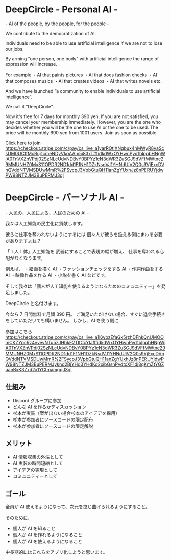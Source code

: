 # DeepCircle - Personal AI -

\- AI of the people, by the people, for the people -

We contribute to the democratization of AI.

Individuals need to be able to use artificial intelligence
if we are not to lose our jobs.

By arming "one person, one body" with artificial intelligence
the range of expression will increase.

For example
・AI that paints pictures
・AI that does fashion checks
・AI that composes musics
・AI that creates videos
・AI that writes novels
etc.

And we have launched ”a community to enable individuals to use artificial intelligence”.

We call it “DeepCircle”.

Now it's free for 7 days for monthly 390 yen.
If you are not satisfied, you may cancel your membership immediately.
However, you are the one who decides whether you will be the one to use AI or the one to be used.
The price will be monthly 690 yen from 1001 users.
Join as soon as possible.

Click here to join
https://checkout.stripe.com/c/pay/cs_live_a1yarRQtlXNgbux4hMWyR8yaScsUM0UCffMcBuj1cmeNDyVkqAAm5i83xT#fidkdWxOYHwnPyd1blppbHNgWjA0TnVXZnVPdj02SzNLcUdvNDBvY0BPYz1cN3dWR3ZuSGJ9dVFfMWtnc29MMUNHZ0MxS11OPDR2ND1dd1F1NH1DZkNsdVJ1YHNdUlV2Q0s9VjExcDVnQVddNTVMSDUwMmR%2FSycpJ3VpbGtuQH11anZgYUxhJz8nPERUYjdwPW98NTZJM3BuPERMJ3gl

# DeepCircle - パーソナル AI -

\- 人民の、人民による、人民のための AI -

我々は人工知能の民主化に貢献します。

彼らに仕事を奪われないようにするには
個々人が彼らを扱える側にまわる必要がありますよね？

「１人１体」人工知能を
武器にすることで表現の幅が増え、
仕事を奪われる心配がなくなります。

例えば、
・絵画を描く AI
・ファッションチェックをする AI
・作詞作曲をする AI
・映像作品を作る AI
・小説を書く AI
などです。

そして我々は「個人が人工知能を使えるようになるためのコミュニティー」を発足しました。

DeepCircle と名付けます。

今なら 7 日間無料で月額 390 円。
ご満足いただけない場合、すぐに退会手続きをしていただいても構いません。
しかし、AI を使う側に

参加はこちら
https://checkout.stripe.com/c/pay/cs_live_a1KwbzEfaGx5rzhDFhkQnUMOOmCKZYpcRz4vvevNTu5zJHbkE2TItCcYIJ#fidkdWxOYHwnPyd1blppbHNgWjA0TnVXZnVPdj02SzNLcUdvNDBvY0BPYz1cN3dWR3ZuSGJ9dVFfMWtnc29MMUNHZ0MxS11OPDR2ND1dd1F1NH1DZkNsdVJ1YHNdUlV2Q0s9VjExcDVnQVddNTVMSDUwMmR%2FSycpJ3VpbGtuQH11anZgYUxhJz8nPERUYjdwPW98NTZJM3BuPERMJyknd2BjYHd3YHdKd2xibGsnPydtcXF1dj8qKmZtYGZuanBxK3Zxd2x1YCtmamgqJ3gl

## 仕組み

- Discord グループに参加
- どんな AI を作るかディスカッション
- 杉本が実装（案が出ない場合杉本のアイデアを採用）
- 杉本が参加者にソースコードの限定配布
- 杉本が参加者にソースコードの限定解説

## メリット

- AI 情報収集の外注として
- AI 実装の時間短縮として
- アイデアの実現として
- コミュニティーとして

## ゴール

全員が AI 使えるようになって、次元を捻じ曲げられるようにすること。

そのために、

- 個人が AI を知ること
- 個人が AI を作れるようになること
- 個人が AI を使えるようになること

中長期的にはこれらをアプリ化しようと思います。
